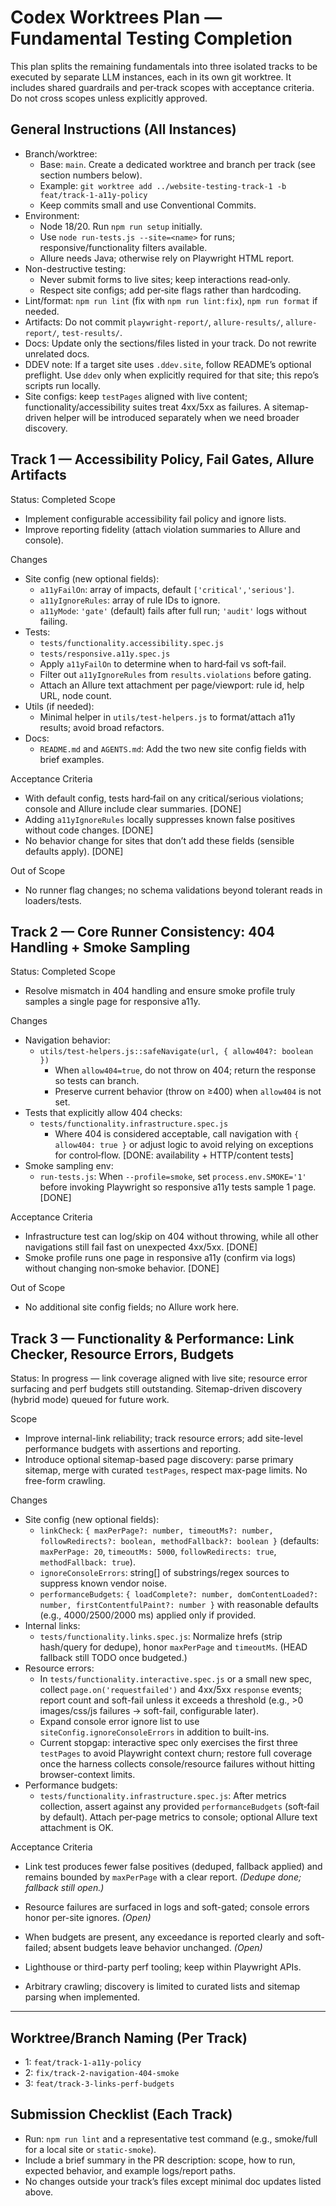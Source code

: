# Codex Worktrees Plan — Fundamental Testing Completion

This plan splits the remaining fundamentals into three isolated tracks to be executed by separate LLM instances, each in its own git worktree. It includes shared guardrails and per‑track scopes with acceptance criteria. Do not cross scopes unless explicitly approved.

## General Instructions (All Instances)
- Branch/worktree:
  - Base: `main`. Create a dedicated worktree and branch per track (see section numbers below).
  - Example: `git worktree add ../website-testing-track-1 -b feat/track-1-a11y-policy`
  - Keep commits small and use Conventional Commits.
- Environment:
  - Node 18/20. Run `npm run setup` initially.
  - Use `node run-tests.js --site=<name>` for runs; responsive/functionality filters available.
  - Allure needs Java; otherwise rely on Playwright HTML report.
- Non-destructive testing:
  - Never submit forms to live sites; keep interactions read‑only.
  - Respect site configs; add per‑site flags rather than hardcoding.
- Lint/format: `npm run lint` (fix with `npm run lint:fix`), `npm run format` if needed.
- Artifacts: Do not commit `playwright-report/`, `allure-results/`, `allure-report/`, `test-results/`.
- Docs: Update only the sections/files listed in your track. Do not rewrite unrelated docs.
- DDEV note: If a target site uses `.ddev.site`, follow README’s optional preflight. Use `ddev` only when explicitly required for that site; this repo’s scripts run locally.
- Site configs: keep `testPages` aligned with live content; functionality/accessibility suites treat 4xx/5xx as failures. A sitemap-driven helper will be introduced separately when we need broader discovery.

## Track 1 — Accessibility Policy, Fail Gates, Allure Artifacts
Status: Completed
Scope
- Implement configurable accessibility fail policy and ignore lists.
- Improve reporting fidelity (attach violation summaries to Allure and console).

Changes
- Site config (new optional fields):
  - `a11yFailOn`: array of impacts, default `['critical','serious']`.
  - `a11yIgnoreRules`: array of rule IDs to ignore.
  - `a11yMode`: `'gate'` (default) fails after full run; `'audit'` logs without failing.
- Tests:
  - `tests/functionality.accessibility.spec.js`
  - `tests/responsive.a11y.spec.js`
  - Apply `a11yFailOn` to determine when to hard‑fail vs soft‑fail.
  - Filter out `a11yIgnoreRules` from `results.violations` before gating.
  - Attach an Allure text attachment per page/viewport: rule id, help URL, node count.
- Utils (if needed):
  - Minimal helper in `utils/test-helpers.js` to format/attach a11y results; avoid broad refactors.
- Docs:
  - `README.md` and `AGENTS.md`: Add the two new site config fields with brief examples.

Acceptance Criteria
- With default config, tests hard‑fail on any critical/serious violations; console and Allure include clear summaries. [DONE]
- Adding `a11yIgnoreRules` locally suppresses known false positives without code changes. [DONE]
- No behavior change for sites that don’t add these fields (sensible defaults apply). [DONE]

Out of Scope
- No runner flag changes; no schema validations beyond tolerant reads in loaders/tests.

## Track 2 — Core Runner Consistency: 404 Handling + Smoke Sampling
Status: Completed
Scope
- Resolve mismatch in 404 handling and ensure smoke profile truly samples a single page for responsive a11y.

Changes
- Navigation behavior:
  - `utils/test-helpers.js::safeNavigate(url, { allow404?: boolean })`
    - When `allow404=true`, do not throw on 404; return the response so tests can branch.
    - Preserve current behavior (throw on ≥400) when `allow404` is not set.
- Tests that explicitly allow 404 checks:
  - `tests/functionality.infrastructure.spec.js`
    - Where 404 is considered acceptable, call navigation with `{ allow404: true }` or adjust logic to avoid relying on exceptions for control‑flow. [DONE: availability + HTTP/content tests]
- Smoke sampling env:
  - `run-tests.js`: When `--profile=smoke`, set `process.env.SMOKE='1'` before invoking Playwright so responsive a11y tests sample 1 page. [DONE]

Acceptance Criteria
- Infrastructure test can log/skip on 404 without throwing, while all other navigations still fail fast on unexpected 4xx/5xx. [DONE]
- Smoke profile runs one page in responsive a11y (confirm via logs) without changing non‑smoke behavior. [DONE]

Out of Scope
- No additional site config fields; no Allure work here.

## Track 3 — Functionality & Performance: Link Checker, Resource Errors, Budgets
Status: In progress — link coverage aligned with live site; resource error surfacing and perf budgets still outstanding. Sitemap-driven discovery (hybrid mode) queued for future work.

Scope
- Improve internal-link reliability; track resource errors; add site-level performance budgets with assertions and reporting.
- Introduce optional sitemap-based page discovery: parse primary sitemap, merge with curated `testPages`, respect max-page limits. No free-form crawling.

Changes
- Site config (new optional fields):
  - `linkCheck`: `{ maxPerPage?: number, timeoutMs?: number, followRedirects?: boolean, methodFallback?: boolean }` (defaults: `maxPerPage: 20`, `timeoutMs: 5000`, `followRedirects: true`, `methodFallback: true`).
  - `ignoreConsoleErrors`: string[] of substrings/regex sources to suppress known vendor noise.
  - `performanceBudgets`: `{ loadComplete?: number, domContentLoaded?: number, firstContentfulPaint?: number }` with reasonable defaults (e.g., 4000/2500/2000 ms) applied only if provided.
- Internal links:
  - `tests/functionality.links.spec.js`: Normalize hrefs (strip hash/query for dedupe), honor `maxPerPage` and `timeoutMs`. (HEAD fallback still TODO once budgeted.)
- Resource errors:
  - In `tests/functionality.interactive.spec.js` or a small new spec, collect `page.on('requestfailed')` and 4xx/5xx `response` events; report count and soft-fail unless it exceeds a threshold (e.g., >0 images/css/js failures → soft-fail, configurable later).
  - Expand console error ignore list to use `siteConfig.ignoreConsoleErrors` in addition to built-ins.
  - Current stopgap: interactive spec only exercises the first three `testPages` to avoid Playwright context churn; restore full coverage once the harness collects console/resource failures without hitting browser-context limits.
- Performance budgets:
  - `tests/functionality.infrastructure.spec.js`: After metrics collection, assert against any provided `performanceBudgets` (soft‑fail by default). Attach per‑page metrics to console; optional Allure text attachment is OK.

 Acceptance Criteria
- Link test produces fewer false positives (deduped, fallback applied) and remains bounded by `maxPerPage` with a clear report. _(Dedupe done; fallback still open.)_
- Resource failures are surfaced in logs and soft-gated; console errors honor per-site ignores. _(Open)_
- When budgets are present, any exceedance is reported clearly and soft-failed; absent budgets leave behavior unchanged. _(Open)_

- Lighthouse or third-party perf tooling; keep within Playwright APIs.
- Arbitrary crawling; discovery is limited to curated lists and sitemap parsing when implemented.

---

## Worktree/Branch Naming (Per Track)
- 1: `feat/track-1-a11y-policy`
- 2: `fix/track-2-navigation-404-smoke`
- 3: `feat/track-3-links-perf-budgets`

## Submission Checklist (Each Track)
- Run: `npm run lint` and a representative test command (e.g., smoke/full for a local site or `static-smoke`).
- Include a brief summary in the PR description: scope, how to run, expected behavior, and example logs/report paths.
- No changes outside your track’s files except minimal doc updates listed above.
